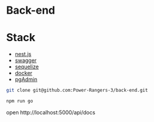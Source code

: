 # Back-end
# Stack
- [nest.js](https://docs.nestjs.com/)
- [swagger](https://swagger.io/docs/)
- [sequelize](https://sequelize.org/docs/v6/)
- [docker](https://docs.docker.com/)
- [pgAdmin](https://www.pgadmin.org/)



```bash
git clone git@github.com:Power-Rangers-3/back-end.git

npm run go
```

open http://localhost:5000/api/docs